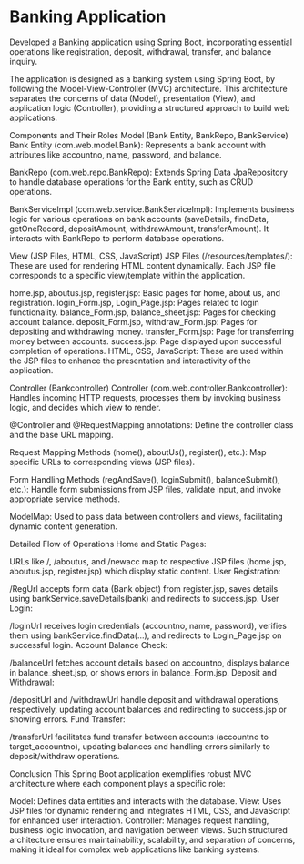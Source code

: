 # Banking Application
 Developed a Banking application using Spring Boot, incorporating essential operations like registration, deposit, withdrawal, transfer, and balance inquiry.

 The application is designed as a banking system using Spring Boot, by following the Model-View-Controller (MVC) architecture. This architecture separates the concerns of data (Model), presentation (View), and application logic (Controller), providing a structured approach to build web applications.

Components and Their Roles
Model (Bank Entity, BankRepo, BankService)
Bank Entity (com.web.model.Bank): Represents a bank account with attributes like accountno, name, password, and balance.

BankRepo (com.web.repo.BankRepo): Extends Spring Data JpaRepository to handle database operations for the Bank entity, such as CRUD operations.

BankServiceImpl (com.web.service.BankServiceImpl): Implements business logic for various operations on bank accounts (saveDetails, findData, getOneRecord, depositAmount, withdrawAmount, transferAmount). It interacts with BankRepo to perform database operations.

View (JSP Files, HTML, CSS, JavaScript)
JSP Files (/resources/templates/): These are used for rendering HTML content dynamically. Each JSP file corresponds to a specific view/template within the application.

home.jsp, aboutus.jsp, register.jsp: Basic pages for home, about us, and registration. login_Form.jsp, Login_Page.jsp: Pages related to login functionality. balance_Form.jsp, balance_sheet.jsp: Pages for checking account balance. deposit_Form.jsp, withdraw_Form.jsp: Pages for depositing and withdrawing money. transfer_Form.jsp: Page for transferring money between accounts. success.jsp: Page displayed upon successful completion of operations. HTML, CSS, JavaScript: These are used within the JSP files to enhance the presentation and interactivity of the application.

Controller (Bankcontroller)
Controller (com.web.controller.Bankcontroller): Handles incoming HTTP requests, processes them by invoking business logic, and decides which view to render.

@Controller and @RequestMapping annotations: Define the controller class and the base URL mapping.

Request Mapping Methods (home(), aboutUs(), register(), etc.): Map specific URLs to corresponding views (JSP files).

Form Handling Methods (regAndSave(), loginSubmit(), balanceSubmit(), etc.): Handle form submissions from JSP files, validate input, and invoke appropriate service methods.

ModelMap: Used to pass data between controllers and views, facilitating dynamic content generation.

Detailed Flow of Operations
Home and Static Pages:

URLs like /, /aboutus, and /newacc map to respective JSP files (home.jsp, aboutus.jsp, register.jsp) which display static content. User Registration:

/RegUrl accepts form data (Bank object) from register.jsp, saves details using bankService.saveDetails(bank) and redirects to success.jsp. User Login:

/loginUrl receives login credentials (accountno, name, password), verifies them using bankService.findData(...), and redirects to Login_Page.jsp on successful login. Account Balance Check:

/balanceUrl fetches account details based on accountno, displays balance in balance_sheet.jsp, or shows errors in balance_Form.jsp. Deposit and Withdrawal:

/depositUrl and /withdrawUrl handle deposit and withdrawal operations, respectively, updating account balances and redirecting to success.jsp or showing errors. Fund Transfer:

/transferUrl facilitates fund transfer between accounts (accountno to target_accountno), updating balances and handling errors similarly to deposit/withdraw operations.

Conclusion
This Spring Boot application exemplifies robust MVC architecture where each component plays a specific role:

Model: Defines data entities and interacts with the database. View: Uses JSP files for dynamic rendering and integrates HTML, CSS, and JavaScript for enhanced user interaction. Controller: Manages request handling, business logic invocation, and navigation between views. Such structured architecture ensures maintainability, scalability, and separation of concerns, making it ideal for complex web applications like banking systems.
